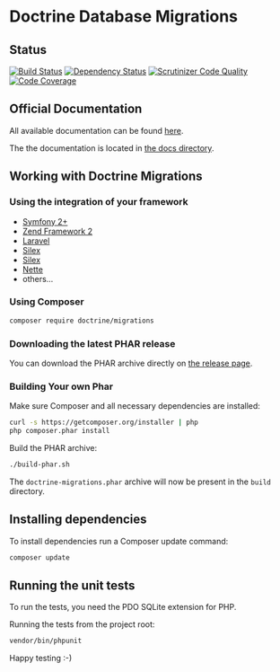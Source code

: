 # Doctrine Database Migrations

## Status

[![Build Status](https://travis-ci.org/doctrine/migrations.svg)](https://travis-ci.org/doctrine/migrations)
[![Dependency Status](https://www.versioneye.com/php/doctrine:migrations/badge.svg)](https://www.versioneye.com/php/doctrine:migrations/)
[![Scrutinizer Code Quality](https://scrutinizer-ci.com/g/doctrine/migrations/badges/quality-score.png?b=master)](https://scrutinizer-ci.com/g/doctrine/migrations/?branch=master)
[![Code Coverage](https://scrutinizer-ci.com/g/doctrine/migrations/badges/coverage.png?b=master)](https://scrutinizer-ci.com/g/doctrine/migrations/?branch=master)


## Official Documentation

All available documentation can be found [here](https://www.doctrine-project.org/projects/doctrine-migrations/en/latest/index.html).

The the documentation is located in [the docs directory](https://github.com/doctrine/migrations/tree/master/docs).

## Working with Doctrine Migrations
    
### Using the integration of your framework

  * [Symfony 2+](https://packagist.org/packages/doctrine/doctrine-migrations-bundle)
  * [Zend Framework 2](https://packagist.org/packages/doctrine/doctrine-orm-module) 
  * [Laravel](https://packagist.org/packages/laravel-doctrine/migrations)
  * [Silex](https://packagist.org/packages/kurl/silex-doctrine-migrations-provider)
  * [Silex](https://packagist.org/packages/dbtlr/silex-doctrine-migrations)
  * [Nette](https://packagist.org/packages/zenify/doctrine-migrations)
  * others…

### Using Composer
            
```bash
composer require doctrine/migrations
```

### Downloading the latest PHAR release

You can download the PHAR archive directly on [the release page](https://github.com/doctrine/migrations/releases).

### Building Your own Phar

Make sure Composer and all necessary dependencies are installed:

```bash
curl -s https://getcomposer.org/installer | php
php composer.phar install
```

Build the PHAR archive:

```bash
./build-phar.sh
```

The `doctrine-migrations.phar` archive will now be present in the `build` directory.

## Installing dependencies

To install dependencies run a Composer update command:

```bash
composer update
```

## Running the unit tests

To run the tests, you need the PDO SQLite extension for PHP.

Running the tests from the project root:
```bash
vendor/bin/phpunit
```

Happy testing :-)
